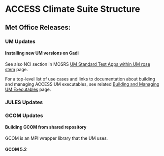 # ACCESS Climate Suite Structure

## Met Office Releases:
### UM Updates 

#### Installing new UM versions on Gadi
See also NCI section in MOSRS [UM Standard Test Apps within UM rose stem](https://code.metoffice.gov.uk/trac/um/wiki/StandardJobs) page.

For a top-level list of use cases and links to documentation about building and managing ACCESS UM executables, see related [Building and Managing UM Executables](https://accessdev.nci.org.au/trac/wiki/access/AccessUmBuild) page.

### JULES Updates

### GCOM Updates
#### Building GCOM from shared repository
GCOM is an MPI wrapper library that the UM uses.

#### GCOM 5.2